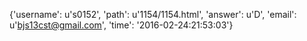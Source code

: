{'username': u's0152', 'path': u'1154/1154.html', 'answer': u'D', 'email': u'bjs13cst@gmail.com', 'time': '2016-02-24:21:53:03'}